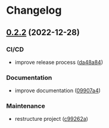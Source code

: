 # Changelog

## [0.2.2](https://github.com/chrislemke/autoembedder/compare/v0.2.1...v0.2.2) (2022-12-28)


### CI/CD

* improve release process ([da48a84](https://github.com/chrislemke/autoembedder/commit/da48a84e0bdaadc1af3f3a3d9d67a054b8b47d2f))


### Documentation

* improve documentation ([09907a4](https://github.com/chrislemke/autoembedder/commit/09907a46c9fecafe18a2cbdd8c2cecdcf07b3794))


### Maintenance

* restructure project ([c99262a](https://github.com/chrislemke/autoembedder/commit/c99262a334ffd8402a8ef3ab8a0af3ea16057b38))
